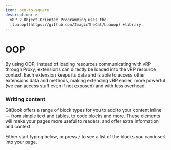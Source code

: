 ```yaml
---
icon: pen-to-square
description: >-
  vRP 2 Object-Oriented Programming uses the
  [luaoop](https://github.com/ImagicTheCat/Luaoop) +library.
---
```


# OOP

By using OOP, instead of loading resources communicating with vRP through Proxy, extensions can directly be loaded into the vRP resource context. Each extension keeps its data and is able to access other extensions data and methods, making extending vRP easier, more powerful (we can access stuff even if not exposed) and with less overhead.

### Writing content

GitBook offers a range of block types for you to add to your content inline — from simple text and tables, to code blocks and more. These elements will make your pages more useful to readers, and offer extra information and context.

Either start typing below, or press `/` to see a list of the blocks you can insert into your page.
